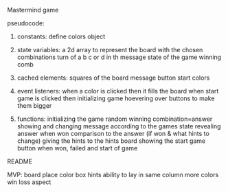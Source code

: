 Mastermind game

pseudocode:

1) constants:
define colors object

2) state variables:
a 2d array to represent the board with the chosen combinations
turn of a b c or d in th message
state of the game
winning comb

3) cached elements:
squares of the board
message
button start
colors

4) event listeners:
when a color is clicked then it fills the board
when start game is clicked then initializing game
hoevering over buttons to make them bigger

5) functions:
initializing the game
random winning combination=answer
showing and changing message according to the games state
revealing answer when won
comparison to the answer (if won & what hints to change)
giving the hints to the hints board
showing the start game button when won, failed and start of game

README



MVP:
board
place color box
hints
ability to lay in same column more colors
win loss aspect